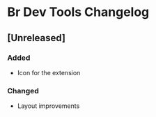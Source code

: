 <!-- Keep a Changelog guide -> https://keepachangelog.com -->

# Br Dev Tools Changelog

## [Unreleased]
### Added
- Icon for the extension

### Changed
- Layout improvements